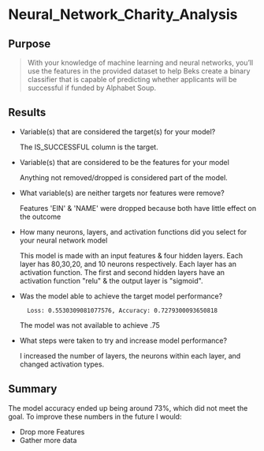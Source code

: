 # Neural_Network_Charity_Analysis

## Purpose

>With your knowledge of machine learning and neural networks, you’ll use the features in the provided dataset to help Beks create a binary classifier that is capable of predicting whether applicants will be successful if funded by Alphabet Soup.

## Results

- Variable(s) that are considered the target(s) for your model?

    The IS_SUCCESSFUL column is the target.

- Variable(s) that are considered to be the features for your model

    Anything not removed/dropped is considered part of the model.

- What variable(s) are neither targets nor features were remove?

    Features 'EIN' & 'NAME' were dropped because both have little effect on the outcome

- How many neurons, layers, and activation functions did you select for your neural network model

    This model is made with an input features & four hidden layers. Each layer has 80,30,20, and 10 neurons respectively. Each layer has an activation function. The first and second hidden layers have an activation function "relu" & the output layer is "sigmoid".

- Was the model able to achieve the target model performance?

        Loss: 0.5530309081077576, Accuracy: 0.7279300093650818
    
    The model was not available to achieve .75

- What steps were taken to try and increase model performance?

    I increased the number of layers, the neurons within each layer, and changed activation types.


## Summary

The model accuracy ended up being around 73%, which did not meet the goal. 
To improve these numbers in the future I would:
    
- Drop more Features
- Gather more data